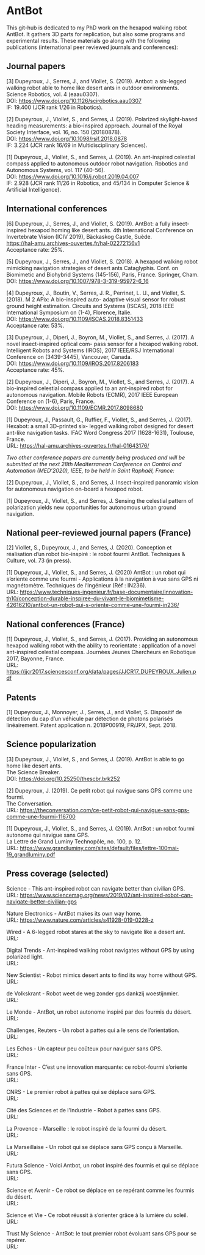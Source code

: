 # AntBot

This git-hub is dedicated to my PhD work on the hexapod walking robot AntBot. It gathers 3D parts for replication, but also some programs and experimental results. These materials go along with the following publications (international peer reviewed journals and conferences):

## Journal papers

[3] Dupeyroux, J., Serres, J., and Viollet, S. (2019). Antbot: a six-legged walking robot able to home like desert ants
in outdoor environments. Science Robotics, vol. 4 (eaau0307).
<br/>DOI: https://www.doi.org/10.1126/scirobotics.aau0307
<br/>IF: 19.400 (JCR rank 1/26 in Robotics).

[2] Dupeyroux, J., Viollet, S., and Serres, J. (2019). Polarized skylight-based heading measurements: a bio-inspired
approach. Journal of the Royal Society Interface, vol. 16, no. 150 (20180878).
<br/>DOI: https://www.doi.org/10.1098/rsif.2018.0878
<br/>IF: 3.224 (JCR rank 16/69 in Multidisciplinary Sciences).

[1] Dupeyroux, J., Viollet, S., and Serres, J. (2019). An ant-inspired celestial compass applied to autonomous
outdoor robot navigation. Robotics and Autonomous Systems, vol. 117 (40-56).
<br/>DOI: https://www.doi.org/10.1016/j.robot.2019.04.007
<br/>IF: 2.928 (JCR rank 11/26 in Robotics, and 45/134 in Computer Science & Artificial Intelligence).

## International conferences

[6] Dupeyroux, J., Serres, J., and Viollet, S. (2019). AntBot: a fully insect-inspired hexapod homing like desert
ants. 4th International Conference on Invertebrate Vision (ICIV 2019), Bäckaskog Castle, Suède.
<br/>https://hal-amu.archives-ouvertes.fr/hal-02272156v1
<br/>Acceptance rate: 25%.

[5] Dupeyroux, J., Serres, J., and Viollet, S. (2018). A hexapod walking robot mimicking navigation strategies of
desert ants Cataglyphis. Conf. on Biomimetic and Biohybrid Systems (145-156), Paris, France. Springer, Cham.
<br/>DOI: https://www.doi.org/10.1007/978-3-319-95972-6_16

[4] Dupeyroux, J., Boutin, V., Serres, J. R., Perrinet, L. U., and Viollet, S. (2018). M 2 APix: A bio-inspired auto-
adaptive visual sensor for robust ground height estimation. Circuits and Systems (ISCAS), 2018 IEEE International
Symposium on (1-4), Florence, Italie.
<br/>DOI: https://www.doi.org/10.1109/ISCAS.2018.8351433
<br/>Acceptance rate: 53%.

[3] Dupeyroux, J., Diperi, J., Boyron, M., Viollet, S., and Serres, J. (2017). A novel insect-inspired optical com-
pass sensor for a hexapod walking robot. Intelligent Robots and Systems (IROS), 2017 IEEE/RSJ International
Conference on (3439-3445), Vancouver, Canada.
<br/>DOI: https://www.doi.org/10.1109/IROS.2017.8206183
<br/>Acceptance rate: 45%.

[2] Dupeyroux, J., Diperi, J., Boyron, M., Viollet, S., and Serres, J. (2017). A bio-inspired celestial compass applied
to an ant-inspired robot for autonomous navigation. Mobile Robots (ECMR), 2017 IEEE European Conference on
(1-6), Paris, France.
<br/>DOI: https://www.doi.org/10.1109/ECMR.2017.8098680

[1] Dupeyroux, J., Passault, G., Ruffier, F., Viollet, S., and Serres, J. (2017). Hexabot: a small 3D-printed six-
legged walking robot designed for desert ant-like navigation tasks. IFAC Word Congress 2017 (1628-1631), Toulouse,
France.
<br/>URL: https://hal-amu.archives-ouvertes.fr/hal-01643176/

*Two other conference papers are currently being produced and will be submitted at the next 28th Mediterranean
Conference on Control and Automation (MED’2020), IEEE, to be held in Saint Raphaël, France:*

[2] Dupeyroux, J., Viollet, S., and Serres, J. Insect-inspired panoramic vision for autonomous navigation on-board
a hexapod robot.

[1] Dupeyroux, J., Viollet, S., and Serres, J. Sensing the celestial pattern of polarization yields new opportunities
for autonomous urban ground navigation.

## National peer-reviewed journal papers (France)

[2] Viollet, S., Dupeyroux, J., and Serres, J. (2020). Conception et réalisation d’un robot bio-inspiré : le robot
fourmi AntBot. Techniques & Culture, vol. 73 (in press).

[1] Dupeyroux, J., Viollet, S., and Serres, J. (2020) AntBot : un robot qui s’oriente comme une fourmi - Applications
à la navigation à vue sans GPS ni magnétomètre. Techniques de l’Ingénieur (Réf : IN236).
<br/>URL: https://www.techniques-ingenieur.fr/base-documentaire/innovation-th10/conception-durable-inspiree-du-vivant-le-biomimetisme-42616210/antbot-un-robot-qui-s-oriente-comme-une-fourmi-in236/

## National conferences (France)

[1] Dupeyroux, J., Viollet, S., and Serres, J. (2017). Providing an autonomous hexapod walking robot with the ability
to reorientate : application of a novel ant-inspired celestial compass. Journées Jeunes Chercheurs en Robotique
2017, Bayonne, France.
<br/>URL: https://jjcr2017.sciencesconf.org/data/pages/JJCR17_DUPEYROUX_Julien.pdf

## Patents

[1] Dupeyroux, J., Monnoyer, J., Serres, J., and Viollet, S. Dispositif de détection du cap d’un véhicule par détection
de photons polarisés linéairement. Patent application n. 2018P00919, FR/JPX, Sept. 2018.

## Science popularization

[3] Dupeyroux, J., Viollet, S., and Serres, J. (2019). AntBot is able to go home like desert ants.
<br/>The Science Breaker.
<br/>DOI: https://doi.org/10.25250/thescbr.brk252

[2] Dupeyroux, J. (2019). Ce petit robot qui navigue sans GPS comme une fourmi.
<br/>The Conversation.
<br/>URL: https://theconversation.com/ce-petit-robot-qui-navigue-sans-gps-comme-une-fourmi-116700

[1] Dupeyroux, J., Viollet, S., and Serres, J. (2019). AntBot : un robot fourmi autonome qui navigue sans GPS.
<br/>La Lettre de Grand Luminy Technopôle, no. 100, p. 12.
<br/>URL: https://www.grandluminy.com/sites/default/files/lettre-100mai-19_grandluminy.pdf

## Press coverage (selected)

Science - This ant-inspired robot can navigate better than civilian GPS.
<br/>URL: https://www.sciencemag.org/news/2019/02/ant-inspired-robot-can-navigate-better-civilian-gps

Nature Electronics - AntBot makes its own way home.
<br/>URL: https://www.nature.com/articles/s41928-019-0228-z

Wired - A 6-legged robot stares at the sky to navigate like a desert ant.
<br/>URL: 

Digital Trends - Ant-inspired walking robot navigates without GPS by using polarized light.
<br/>URL: 

New Scientist - Robot mimics desert ants to find its way home without GPS.
<br/>URL: 

de Volkskrant - Robot weet de weg zonder gps dankzij woestijnmier.
<br/>URL: 

Le Monde - AntBot, un robot autonome inspiré par des fourmis du désert.
<br/>URL: 

Challenges, Reuters - Un robot à pattes qui a le sens de l’orientation.
<br/>URL: 

Les Echos - Un capteur peu coûteux pour naviguer sans GPS.
<br/>URL: 

France Inter - C’est une innovation marquante: ce robot-fourmi s’oriente sans GPS.
<br/>URL: 

CNRS - Le premier robot à pattes qui se déplace sans GPS.
<br/>URL: 

Cité des Sciences et de l’Industrie - Robot à pattes sans GPS.
<br/>URL: 

La Provence - Marseille : le robot inspiré de la fourmi du désert.
<br/>URL: 

La Marseillaise - Un robot qui se déplace sans GPS conçu à Marseille.
<br/>URL: 

Futura Science - Voici Antbot, un robot inspiré des fourmis et qui se déplace sans GPS.
<br/>URL: 

Science et Avenir - Ce robot se déplace en se repérant comme les fourmis du désert.
<br/>URL: 

Science et Vie - Ce robot réussit à s’orienter grâce à la lumière du soleil.
<br/>URL: 

Trust My Science - AntBot: le tout premier robot évoluant sans GPS pour se repérer.
<br/>URL: 

